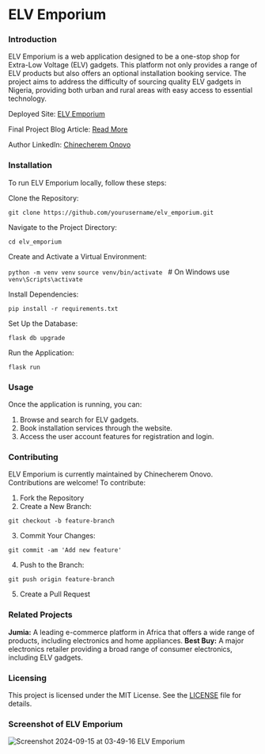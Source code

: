# ELV Emporium
### Introduction

ELV Emporium is a web application designed to be a one-stop shop for Extra-Low Voltage (ELV) gadgets. This platform not only provides a range of ELV products but also offers an optional installation booking service. The project aims to address the difficulty of sourcing quality ELV gadgets in Nigeria, providing both urban and rural areas with easy access to essential technology.

Deployed Site: [ELV Emporium](https://hephzibah.pythonanywhere.com)

Final Project Blog Article: [Read More](https://www.linkedin.com/pulse/spicing-up-elv-emporium-flavor-challenges-encountered-onovo-s1pie/)

Author LinkedIn: [Chinecherem Onovo](https://www.linkedin.com/in/chinecherem-onovo-349427250/)

### Installation

To run ELV Emporium locally, follow these steps:

Clone the Repository:

`git clone https://github.com/yourusername/elv_emporium.git`

Navigate to the Project Directory:

`cd elv_emporium`

Create and Activate a Virtual Environment:

`python -m venv venv`
`source venv/bin/activate ` # On Windows use `venv\Scripts\activate`

Install Dependencies:

`pip install -r requirements.txt`

Set Up the Database:

`flask db upgrade`

Run the Application:

`flask run`

### Usage

Once the application is running, you can:

1. Browse and search for ELV gadgets.
2. Book installation services through the website.
3. Access the user account features for registration and login.

### Contributing

ELV Emporium is currently maintained by Chinecherem Onovo. Contributions are welcome! To contribute:

1. Fork the Repository
2. Create a New Branch:

`git checkout -b feature-branch`

3. Commit Your Changes:

`git commit -am 'Add new feature'`

4. Push to the Branch:

`git push origin feature-branch`

5. Create a Pull Request

### Related Projects

**Jumia:** A leading e-commerce platform in Africa that offers a wide range of products, including electronics and home appliances.
**Best Buy:** A major electronics retailer providing a broad range of consumer electronics, including ELV gadgets.

### Licensing

This project is licensed under the MIT License. See the [LICENSE](https://mit-license.org/) file for details.

### Screenshot of ELV Emporium

![Screenshot 2024-09-15 at 03-49-16 ELV Emporium](https://github.com/user-attachments/assets/2dbb9248-9c2a-4bad-9948-155120a15acd)
